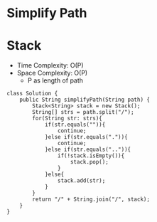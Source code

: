 # Simplify Path

# Stack

- Time Complexity: O(P)
- Space Complexity: O(P)
  - P as length of path

```
class Solution {
    public String simplifyPath(String path) {
        Stack<String> stack = new Stack();
        String[] strs = path.split("/");
        for(String str: strs){
            if(str.equals("")){
                continue;
            }else if(str.equals(".")){
                continue;
            }else if(str.equals("..")){
                if(!stack.isEmpty()){
                    stack.pop();
                }
            }else{
                stack.add(str);
            }
        }
        return "/" + String.join("/", stack);
    }
}
```
